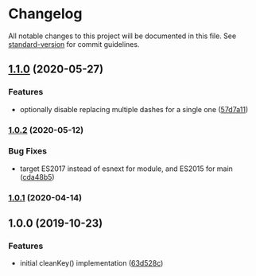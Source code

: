 # Changelog

All notable changes to this project will be documented in this file. See [standard-version](https://github.com/conventional-changelog/standard-version) for commit guidelines.

## [1.1.0](https://github.com/plandek-utils/ts-clean-key/compare/v1.0.2...v1.1.0) (2020-05-27)


### Features

* optionally disable replacing multiple dashes for a single one ([57d7a11](https://github.com/plandek-utils/ts-clean-key/commit/57d7a114eb8f895205e69bde0fc70521ad51d0c3))

### [1.0.2](https://github.com/plandek-utils/ts-clean-key/compare/v1.0.1...v1.0.2) (2020-05-12)


### Bug Fixes

* target ES2017 instead of esnext for module, and ES2015 for main ([cda48b5](https://github.com/plandek-utils/ts-clean-key/commit/cda48b5958bb45ae6730cf22f03840a28c1024d7))

### [1.0.1](https://github.com/plandek-utils/ts-clean-key/compare/v1.0.0...v1.0.1) (2020-04-14)

## 1.0.0 (2019-10-23)


### Features

* initial cleanKey() implementation ([63d528c](https://github.com/plandek-utils/ts-clean-key/commit/63d528ca73a6c9970784b2d2014f06eb51dd459a))
